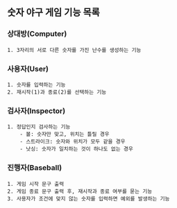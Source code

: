 ## 숫자 야구 게임 기능 목록

### 상대방(Computer)
    1. 3자리의 서로 다른 숫자를 가진 난수를 생성하는 기능

### 사용자(User)
    1. 숫자를 입력하는 기능
    2. 재시작(1)과 종료(2)를 선택하는 기능

### 검사자(Inspector)
    1. 정답인지 검사하는 기능
        - 볼: 숫자만 맞고, 위치는 틀릴 경우
        - 스트라이크: 숫자와 위치가 모두 같을 경우
        - 낫싱: 숫자가 일치하는 것이 하나도 없는 경우

### 진행자(Baseball)
    1. 게임 시작 문구 출력
    2. 게임 종료 문구 출력 후, 재시작과 종료 여부를 묻는 기능
    3. 사용자가 조건에 맞지 않는 숫자를 입력하면 예외를 발생하는 기능

